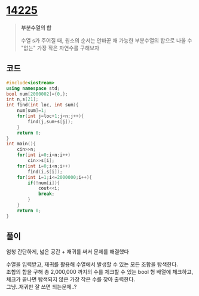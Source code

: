 # [14225](https://www.acmicpc.net/problem/14225)

> __부분수열의 합__
>
> 수열 s가 주어질 때, 원소의 순서는 안바꾼 채 가능한 부분수열의 합으로 나올 수 "없는" 가장 작은 자연수를 구해보자

## 코드

```c++
#include<iostream>
using namespace std;
bool num[2000002]={0,};
int n,s[21];
int find(int loc, int sum){
    num[sum]=1;
    for(int j=loc+1;j<n;j++){
        find(j,sum+s[j]);
    }
    return 0;
}
int main(){
    cin>>n;
    for(int i=0;i<n;i++)
        cin>>s[i];
    for(int i=0;i<n;i++)
        find(i,s[i]);
    for(int i=1;i<=2000000;i++){
        if(!num[i]){
            cout<<i;
            break;
        }
    }
    return 0;
}
```

## 풀이

엄청 간단하게, 넓은 공간 + 재귀를 써서 문제를 해결했다

수열을 입력받고, 재귀를 활용해 수열에서 발생할 수 있는 모든 조합을 탐색한다.  
조합의 합을 구해 총 2,000,000 까지의 수를 체크할 수 있는 bool 형 배열에 체크하고, 체크가 끝나면 탐색되지 않은 가장 작은 수를 찾아 출력한다.  
그냥..재귀만 잘 쓰면 되는문제..?
